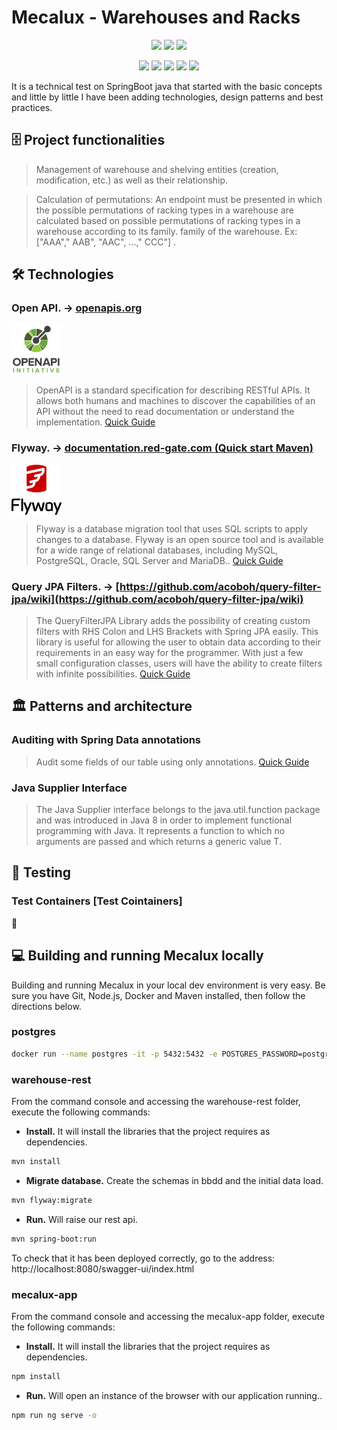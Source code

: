 # Mecalux - Warehouses and Racks
<p align="center">
  <img src="https://img.shields.io/badge/Java-17-blue">
  <img src="https://img.shields.io/badge/Spring_boot-2.7.16-green"> 
  <img src="https://img.shields.io/badge/Postgres-16-blue">   
</p>

<p align="center">
  <img src="https://img.shields.io/badge/Feign-11.8-red"> 
  <img src="https://img.shields.io/badge/Hibernate-JPA-purple"> 
  <img src="https://img.shields.io/badge/Spring Security-JWT-white">
  <img src="https://img.shields.io/badge/JUnit-Mockito-blue">
  <img src="https://img.shields.io/badge/Flyway-yellow">
</p>

It is a technical test on SpringBoot java that started with the basic concepts and little by little I have been adding technologies, design patterns and best practices.

## :file_cabinet: Project functionalities

> Management of warehouse and shelving entities (creation, modification, etc.) as well as their relationship.

> Calculation of permutations: An endpoint must be presented in which the possible permutations of racking types in a warehouse are calculated based on possible permutations of racking types in a warehouse according to its family. family of the warehouse. Ex: ["AAA"," AAB", "AAC", ...," CCC"] .

## :hammer_and_wrench: Technologies

### Open API. -> **[openapis.org](https://www.openapis.org/)**
<img src="https://github.com/jsilgado/mecalux/blob/master/docs/images/OpenApi.png" alt="OpenApi" width="80" height="80">

> OpenAPI is a standard specification for describing RESTful APIs. It allows both humans and machines to discover the capabilities of an API without the need to read documentation or understand the implementation.
[Quick Guide](https://github.com/jsilgado/mecalux/blob/master/docs/Audit.md)


### Flyway. -> **[documentation.red-gate.com (Quick start Maven) ](https://documentation.red-gate.com/fd/quickstart-maven-184127578.html)**
<img src="https://github.com/jsilgado/mecalux/blob/master/docs/images/Flyway.jpg" alt="OpenApi" width="80" height="80" align="center">

> Flyway is a database migration tool that uses SQL scripts to apply changes to a database. Flyway is an open source tool and is available for a wide range of relational databases, including MySQL, PostgreSQL, Oracle, SQL Server and MariaDB..
[Quick Guide]([docs/Flyway.md](https://github.com/jsilgado/mecalux/blob/master/docs/Flywayt.md))

### Query JPA Filters. -> **[https://github.com/acoboh/query-filter-jpa/wiki](https://github.com/acoboh/query-filter-jpa/wiki)**
> The QueryFilterJPA Library adds the possibility of creating custom filters with RHS Colon and LHS Brackets with Spring JPA easily. This library is useful for allowing the user to obtain data according to their requirements in an easy way for the programmer. With just a few small configuration classes, users will have the ability to create filters with infinite possibilities.
[Quick Guide](https://github.com/jsilgado/mecalux/blob/master/QueryFilterJPA.md)

## :classical_building: Patterns and architecture

### Auditing with Spring Data annotations
> Audit some fields of our table using only annotations.
[Quick Guide](https://github.com/jsilgado/mecalux/blob/master/Audit.md)

### Java Supplier Interface
> The Java Supplier interface belongs to the java.util.function package and was introduced in Java 8 in order to implement functional programming with Java. It represents a function to which no arguments are passed and which returns a generic value T.


## :test_tube: Testing

### **Test Containers** **[Test Cointainers]**
:construction:


## :computer: Building and running Mecalux locally
Building and running Mecalux in your local dev environment is very easy. Be sure you have Git, Node.js, Docker and Maven installed, then follow the directions below. 

### postgres
```bash
docker run --name postgres -it -p 5432:5432 -e POSTGRES_PASSWORD=postgres -d postgres:14.0
```

### warehouse-rest
From the command console and accessing the warehouse-rest folder, execute the following commands:

- **Install.** It will install the libraries that the project requires as dependencies.
```bash
mvn install
```
- **Migrate database.** Create the schemas in bbdd and the initial data load.
```bash
mvn flyway:migrate
```
- **Run.** Will raise our rest api.
```bash
mvn spring-boot:run
```

To check that it has been deployed correctly, go to the address: http://localhost:8080/swagger-ui/index.html

### mecalux-app
From the command console and accessing the mecalux-app folder, execute the following commands:
- **Install.** It will install the libraries that the project requires as dependencies.
```bash
npm install
```
- **Run.** Will open an instance of the browser with our application running..
```bash
npm run ng serve -o
```

